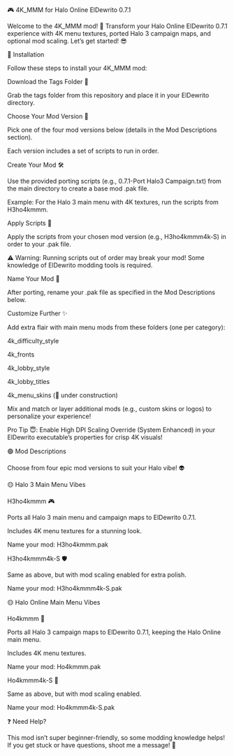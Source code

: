 🎮 4K_MMM for Halo Online ElDewrito 0.7.1

Welcome to the 4K_MMM mod! 🚀 Transform your Halo Online ElDewrito 0.7.1 experience with 4K menu textures, ported Halo 3 campaign maps, and optional mod scaling. Let’s get started! 😎

🔵 Installation



Follow these steps to install your 4K_MMM mod:





Download the Tags Folder 📂





Grab the tags folder from this repository and place it in your ElDewrito directory.



Choose Your Mod Version 🎯





Pick one of the four mod versions below (details in the Mod Descriptions section).



Each version includes a set of scripts to run in order.



Create Your Mod 🛠️





Use the provided porting scripts (e.g., 0.7.1-Port Halo3 Campaign.txt) from the main directory to create a base mod .pak file.



Example: For the Halo 3 main menu with 4K textures, run the scripts from H3ho4kmmm.



Apply Scripts 🔧





Apply the scripts from your chosen mod version (e.g., H3ho4kmmm4k-S) in order to your .pak file.



⚠️ Warning: Running scripts out of order may break your mod! Some knowledge of ElDewrito modding tools is required.



Name Your Mod 📛





After porting, rename your .pak file as specified in the Mod Descriptions below.



Customize Further ✨





Add extra flair with main menu mods from these folders (one per category):





4k_difficulty_style



4k_fronts



4k_lobby_style



4k_lobby_titles



4k_menu_skins (🚧 under construction)



Mix and match or layer additional mods (e.g., custom skins or logos) to personalize your experience!



Pro Tip 😇: Enable High DPI Scaling Override (System Enhanced) in your ElDewrito executable’s properties for crisp 4K visuals!

🟢 Mod Descriptions



Choose from four epic mod versions to suit your Halo vibe! 👽

🟡 Halo 3 Main Menu Vibes





H3ho4kmmm 🎮





Ports all Halo 3 main menu and campaign maps to ElDewrito 0.7.1.



Includes 4K menu textures for a stunning look.



Name your mod: H3ho4kmmm.pak



H3ho4kmmm4k-S 🛡️





Same as above, but with mod scaling enabled for extra polish.



Name your mod: H3ho4kmmm4k-S.pak

🟡 Halo Online Main Menu Vibes





Ho4kmmm 🌟





Ports all Halo 3 campaign maps to ElDewrito 0.7.1, keeping the Halo Online main menu.



Includes 4K menu textures.



Name your mod: Ho4kmmm.pak



Ho4kmmm4k-S 🚀





Same as above, but with mod scaling enabled.



Name your mod: Ho4kmmm4k-S.pak

❓ Need Help?

This mod isn’t super beginner-friendly, so some modding knowledge helps! If you get stuck or have questions, shoot me a message! 📩
